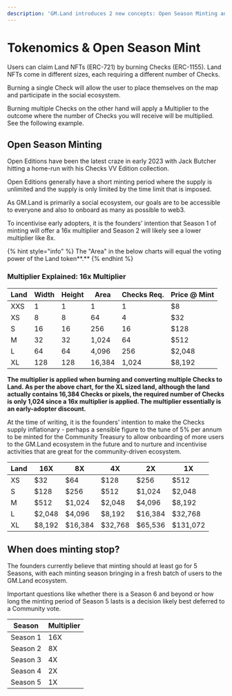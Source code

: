 ```yaml
---
description: 'GM.Land introduces 2 new concepts: Open Season Minting and Multipliers.'
---
```


# Tokenomics & Open Season Mint

Users can claim Land NFTs (ERC-721) by burning Checks (ERC-1155). Land NFTs come in different sizes, each requiring a different number of Checks.

Burning a single Check will allow the user to place themselves on the map and participate in the social ecosystem.

Burning multiple Checks on the other hand will apply a Multiplier to the outcome where the number of Checks you will receive will be multiplied. See the following example.

## Open Season Minting

Open Editions have been the latest craze in early 2023 with Jack Butcher hitting a home-run with his Checks VV Edition collection.&#x20;

Open Editions generally have a short minting period where the supply is unlimited and the supply is only limited by the time limit that is imposed.

As GM.Land is primarily a social ecosystem, our goals are to be accessible to everyone and also to onboard as many as possible to web3.

To incentivise early adopters, it is the founders' intention that Season 1 of minting will offer a 16x multiplier and Season 2 will likely see a lower multiplier like 8x.

{% hint style="info" %}
The "Area" in the below charts will equal the voting power of the Land token**.**
{% endhint %}

### Multiplier Explained: 16x Multiplier

| Land | Width | Height | Area   | Checks Req. | Price @ Mint |
| ---- | ----- | ------ | ------ | ----------- | ------------ |
| XXS  | 1     | 1      | 1      | 1           | $8           |
| XS   | 8     | 8      | 64     | 4           | $32          |
| S    | 16    | 16     | 256    | 16          | $128         |
| M    | 32    | 32     | 1,024  | 64          | $512         |
| L    | 64    | 64     | 4,096  | 256         | $2,048       |
| XL   | 128   | 128    | 16,384 | 1,024       | $8,192       |

**The multiplier is applied when burning and converting multiple Checks to Land. As per the above chart, for the XL sized land, although the land actually contains 16,384 Checks or pixels, the required number of Checks is only 1,024 since a 16x multiplier is applied. The multiplier essentially is an early-adopter discount.**

At the time of writing, it is the founders' intention to make the Checks supply inflationary - perhaps a sensible figure to the tune of 5% per annum to be minted for the Community Treasury to allow onboarding of more users to the GM.Land ecosystem in the future and to nurture and incentivise activities that are great for the community-driven ecosystem.

| Land | 16X    | 8X      | 4X      | 2X      | 1X       |
| ---- | ------ | ------- | ------- | ------- | -------- |
| XS   | $32    | $64     | $128    | $256    | $512     |
| S    | $128   | $256    | $512    | $1,024  | $2,048   |
| M    | $512   | $1,024  | $2,048  | $4,096  | $8,192   |
| L    | $2,048 | $4,096  | $8,192  | $16,384 | $32,768  |
| XL   | $8,192 | $16,384 | $32,768 | $65,536 | $131,072 |

## **When does minting stop?**

The founders currently believe that minting should at least go for 5 Seasons, with each minting season bringing in a fresh batch of users to the GM.Land ecosystem.

Important questions like whether there is a Season 6 and beyond or how long the minting period of Season 5 lasts is a decision likely best deferred to a Community vote.

| Season   | Multiplier |
| -------- | ---------- |
| Season 1 | 16X        |
| Season 2 | 8X         |
| Season 3 | 4X         |
| Season 4 | 2X         |
| Season 5 | 1X         |
